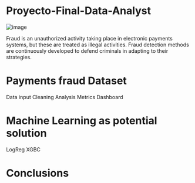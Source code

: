 # Proyecto-Final-Data-Analyst






![image](https://user-images.githubusercontent.com/93143274/194412262-bdc4c96c-b2c4-476d-a975-2be503063fba.png)





Fraud is an unauthorized activity taking place in electronic payments systems, but these are treated as illegal activities. Fraud detection methods are continuously developed to defend criminals in adapting to their strategies.

# Payments fraud Dataset
Data input
Cleaning
Analysis
Metrics
Dashboard


# Machine Learning as potential solution
LogReg
XGBC


# Conclusions




